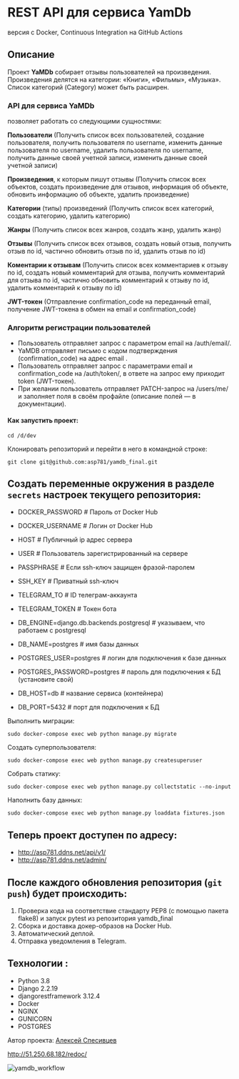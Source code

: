 # REST API для сервиса **YamDb** 
версия c Docker, Continuous Integration на GitHub Actions

## Описание

Проект **YaMDb** собирает отзывы пользователей на произведения. 
Произведения делятся на категории: «Книги», «Фильмы», «Музыка». 
Список категорий (Category) может быть расширен.

### API для сервиса YaMDb 
позволяет работать со следующими сущностями:

**Пользователи** (Получить список всех пользователей, создание пользователя, получить пользователя по username, изменить данные пользователя по username, удалить пользователя по username, получить данные своей учетной записи, изменить данные своей учетной записи)

**Произведения**, к которым пишут отзывы (Получить список всех объектов, создать произведение для отзывов, информация об объекте, обновить информацию об объекте, удалить произведение)

**Категории** (типы) произведений (Получить список всех категорий, создать категорию, удалить категорию)

**Жанры** (Получить список всех жанров, создать жанр, удалить жанр)

**Отзывы** (Получить список всех отзывов, создать новый отзыв, получить отзыв по id, частично обновить отзыв по id, удалить отзыв по id)

**Коментарии к отзывам** (Получить список всех комментариев к отзыву по id, создать новый комментарий для отзыва, получить комментарий для отзыва по id, частично обновить комментарий к отзыву по id, удалить комментарий к отзыву по id)

**JWT-токен** (Отправление confirmation_code на переданный email, получение JWT-токена в обмен на email и confirmation_code)

### Алгоритм регистрации пользователей

* Пользователь отправляет запрос с параметром email на /auth/email/.
* YaMDB отправляет письмо с кодом подтверждения (confirmation_code) на адрес email .
* Пользователь отправляет запрос с параметрами email и confirmation_code на /auth/token/, в ответе на запрос ему приходит token (JWT-токен).
* При желании пользователь отправляет PATCH-запрос на /users/me/ и заполняет поля в своём профайле (описание полей — в документации).

####  Как запустить проект:
```
cd /d/dev
```

Клонировать репозиторий и перейти в него в командной строке:

```
git clone git@github.com:asp781/yamdb_final.git

```
## Создать переменные окружения в разделе `secrets` настроек текущего репозитория:

- DOCKER_PASSWORD # Пароль от Docker Hub
- DOCKER_USERNAME # Логин от Docker Hub
- HOST # Публичный ip адрес сервера
- USER # Пользователь зарегистрированный на сервере
- PASSPHRASE # Если ssh-ключ защищен фразой-паролем
- SSH_KEY # Приватный ssh-ключ
- TELEGRAM_TO # ID телеграм-аккаунта
- TELEGRAM_TOKEN # Токен бота

- DB_ENGINE=django.db.backends.postgresql # указываем, что работаем с postgresql
- DB_NAME=postgres # имя базы данных
- POSTGRES_USER=postgres # логин для подключения к базе данных
- POSTGRES_PASSWORD=postgres # пароль для подключения к БД (установите свой)
- DB_HOST=db # название сервиса (контейнера)
- DB_PORT=5432 # порт для подключения к БД 

Выполнить миграции:

```
sudo docker-compose exec web python manage.py migrate
```

Создать суперпользователя:

```
sudo docker-compose exec web python manage.py createsuperuser
```

Собрать статику:

```
sudo docker-compose exec web python manage.py collectstatic --no-input
```
Наполнить базу данных:

```
sudo docker-compose exec web python manage.py loaddata fixtures.json
```
## Теперь проект доступен по адресу:
- http://asp781.ddns.net/api/v1/
- http://asp781.ddns.net/admin/

## После каждого обновления репозитория (`git push`) будет происходить:
1. Проверка кода на соответствие стандарту PEP8 (с помощью пакета flake8) и запуск pytest из репозитория yamdb_final
2. Сборка и доставка докер-образов на Docker Hub.
3. Автоматический деплой.
4. Отправка уведомления в Telegram.

## Технологии :
- Python 3.8
- Django 2.2.19
- djangorestframework 3.12.4
- Docker
- NGINX
- GUNICORN
- POSTGRES

Автор проекта: [Алексей Спесивцев](https://github.com/asp781/)

http://51.250.68.182/redoc/

![yamdb_workflow](https://github.com/asp781/yamdb_final/actions/workflows/yamdb_workflow.yml/badge.svg?event=push)
